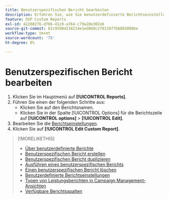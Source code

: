 ```yaml
---
title: Benutzerspezifischen Bericht bearbeiten
description: Erfahren Sie, wie Sie benutzerdefinierte Berichtseinstellungen bearbeiten.
feature: DSP Custom Reports
exl-id: 42208276-d766-41c8-a764-c79a20e302e6
source-git-commit: 81c9590d134214e1ed860c2f8116ff66882000be
workflow-type: tm+mt
source-wordcount: '75'
ht-degree: 0%

---
```


# Benutzerspezifischen Bericht bearbeiten

1. Klicken Sie im Hauptmenü auf **[!UICONTROL Reports]**.
1. Führen Sie einen der folgenden Schritte aus:
   * Klicken Sie auf den Berichtsnamen.
   * Klicken Sie in der Spalte [!UICONTROL Options] für die Berichtszeile auf **[!UICONTROL options]** > **[!UICONTROL Edit]**.
1. Bearbeiten Sie die [Berichtseinstellungen](/help/dsp/reports/report-settings.md).
1. Klicken Sie auf **[!UICONTROL Edit Custom Report]**.

>[!MORELIKETHIS]
>
>* [Über benutzerdefinierte Berichte](/help/dsp/reports/report-about.md)
>* [Benutzerspezifischen Bericht erstellen](/help/dsp/reports/report-create.md)
>* [Benutzerspezifischen Bericht duplizieren](/help/dsp/reports/report-copy.md)
>* [Ausführen eines benutzerspezifischen Berichts](/help/dsp/reports/report-run-now.md)
>* [Einen benutzerspezifischen Bericht löschen](/help/dsp/reports/report-delete.md)
>* [Benutzerdefinierte Berichtseinstellungen](/help/dsp/reports/report-settings.md)
>* [Typen von Leistungsberichten in Campaign Management-Ansichten](/help/dsp/campaign-management/reports/campaign-reports-about.md)
>* [Verfügbare Berichtsspalten](/help/dsp/reports/report-columns.md)
